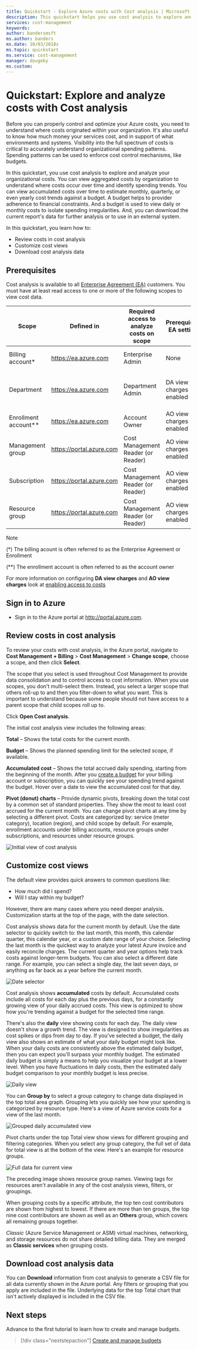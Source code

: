 ```yaml
---
title: Quickstart - Explore Azure costs with Cost analysis | Microsoft Docs
description: This quickstart helps you use cost analysis to explore and analyze your Azure organizational costs.
services: cost-management
keywords:
author: bandersmsft
ms.author: banders
ms.date: 10/03/2018s
ms.topic: quickstart
ms.service: cost-management
manager: dougeby
ms.custom:
---
```

# Quickstart: Explore and analyze costs with Cost analysis

Before you can properly control and optimize your Azure costs, you need to understand where costs originated within your organization. It's also useful to know how much money your services cost, and in support of what environments and systems. Visibility into the full spectrum of costs is critical to accurately understand organizational spending patterns. Spending patterns can be used to enforce cost control mechanisms, like budgets.

In this quickstart, you use cost analysis to explore and analyze your organizational costs. You can view aggregated costs by organization to understand where costs occur over time and identify spending trends. You can view accumulated costs over time to estimate monthly, quarterly, or even yearly cost trends against a budget. A budget helps to provider adherence to financial constraints. And a budget is used to view daily or monthly costs to isolate spending irregularities. And, you can download the current report's data for further analysis or to use in an external system.

In this quickstart, you learn how to:

- Review costs in cost analysis
- Customize cost views
- Download cost analysis data


## Prerequisites

Cost analysis is available to all [Enterprise Agreement (EA)](https://azure.microsoft.com/pricing/enterprise-agreement/) customers. You must have at least read access to one or more of the following scopes to view cost data.

|**Scope**|**Defined in**|**Required access to analyze costs on scope**|**Prerequisite EA setting**|**Rolls up billing info to**|
|---                |---                  |---                   |---            |---           |
|Billing account*|[https://ea.azure.com ](https://ea.azure.com )|Enterprise Admin|None|All subscriptions from the enterprise agreement|
|Department|[https://ea.azure.com ](https://ea.azure.com )|Department Admin|DA view charges enabled|All subscriptions belonging to an enrollment account that is linked to the department|
|Enrollment account**|[https://ea.azure.com ](https://ea.azure.com )|Account Owner|AO view charges enabled|All subscriptions from the enrollment account|
|Management group|[https://portal.azure.com ](https://portal.azure.com )|Cost Management Reader (or Reader)|AO view charges enabled|All subscriptions below the management group|
|Subscription|[https://portal.azure.com ](https://portal.azure.com )|Cost Management Reader (or Reader)|AO view charges enabled|All resources/resource groups in the subscription|
|Resource group|[https://portal.azure.com ](https://portal.azure.com )|Cost Management Reader (or Reader)|AO view charges enabled|All resources in the resource group|

> [!NOTE]
>
> (*) The billing acount is often referred to as the Enterprise Agreement or Enrollment
> 
> (**) The enrollment account is often referred to as the account owner

For more information on configuring **DA view charges** and **AO view charges** look at [enabling access to costs](../billing/billing-enterprise-mgmt-grp-troubleshoot-cost-view.md#enabling-access-to-costs)

## Sign in to Azure

- Sign in to the Azure portal at http://portal.azure.com.

## Review costs in cost analysis

To review your costs with cost analysis, in the Azure portal, navigate to **Cost Management + Billing** &gt; **Cost Management** &gt; **Change scope**, choose a scope, and then click **Select**.

The scope that you select is used throughout Cost Management to provide data consolidation and to control access to cost information. When you use scopes, you don't multi-select them. Instead, you select a larger scope that others roll-up to and then you filter-down to what you want. This is important to understand because some people should not have access to a parent scope that child scopes roll up to.

Click **Open Cost analysis**.

The initial cost analysis view includes the following areas:

**Total** – Shows the total costs for the current month.

**Budget** – Shows the planned spending limit for the selected scope, if available.

**Accumulated cost** – Shows the total accrued daily spending, starting from the beginning of the month. After you [create a budget](tutorial-acm-create-budgets.md) for your billing account or subscription, you can quickly see your spending trend against the budget. Hover over a date to view the accumulated cost for that day.

**Pivot (donut) charts** – Provide dynamic pivots, breaking down the total cost by a common set of standard properties. They show the most to least cost accrued for the current month. You can change pivot charts at any time by selecting a different pivot. Costs are categorized by: service (meter category), location (region), and child scope by default. For example, enrollment accounts under billing accounts, resource groups under subscriptions, and resources under resource groups.

![Initial view of cost analysis](./media/quick-acm-cost-analysis/cost-analysis-01.png)

## Customize cost views

The default view provides quick answers to common questions like:

- How much did I spend?
- Will I stay within my budget?

However, there are many cases where you need deeper analysis. Customization starts at the top of the page, with the date selection.

Cost analysis shows data for the current month by default. Use the date selector to quickly switch to: the last month, this month, this calendar quarter, this calendar year, or a custom date range of your choice. Selecting the last month is the quickest way to analyze your latest Azure invoice and easily reconcile charges. The current quarter and year options help track costs against longer-term budgets. You can also select a different date range. For example, you can select a single day, the last seven days, or anything as far back as a year before the current month.

![Date selector](./media/quick-acm-cost-analysis/date-selector.png)

Cost analysis shows **accumulated** costs by default. Accumulated costs include all costs for each day plus the previous days, for a constantly growing view of your daily accrued costs. This view is optimized to show how you're trending against a budget for the selected time range.

There's also the **daily** view showing costs for each day. The daily view doesn't show a growth trend. The view is designed to show irregularities as cost spikes or dips from day to day. If you've selected a budget, the daily view also shows an estimate of what your daily budget might look like. When your daily costs are consistently above the estimated daily budget, then you can expect you'll surpass your monthly budget. The estimated daily budget is simply a means to help you visualize your budget at a lower level. When you have fluctuations in daily costs, then the estimated daily budget comparison to your monthly budget is less precise.

![Daily view](./media/quick-acm-cost-analysis/daily-view.png)

You can **Group by** to select a group category to change data displayed in the top total area graph. Grouping lets you quickly see how your spending is categorized by resource type. Here's a view of Azure service costs for a view of the last month.

![Grouped daily accumulated view](./media/quick-acm-cost-analysis/grouped-daily-accum-view.png)

Pivot charts under the top Total view show views for different grouping and filtering categories. When you select any group category, the full set of data for total view is at the bottom of the view. Here's an example for resource groups.

![Full data for current view](./media/quick-acm-cost-analysis/full-data-set.png)

The preceding image shows resource group names. Viewing tags for resources aren't available in any of the cost analysis views, filters, or groupings.

When grouping costs by a specific attribute, the top ten cost contributors are shown from highest to lowest. If there are more than ten groups, the top nine cost contributors are shown as well as an **Others** group, which covers all remaining groups together.

*Classic* (Azure Service Management or ASM) virtual machines, networking, and storage resources do not share detailed billing data. They are merged as **Classic services** when grouping costs.


## Download cost analysis data

You can **Download** information from cost analysis to generate a CSV file for all data currently shown in the Azure portal. Any filters or grouping that you apply are included in the file. Underlying data for the top Total chart that isn't actively displayed is included in the CSV file.

## Next steps

Advance to the first tutorial to learn how to create and manage budgets.

> [!div class="nextstepaction"]
> [Create and manage budgets](tutorial-acm-create-budgets.md)
